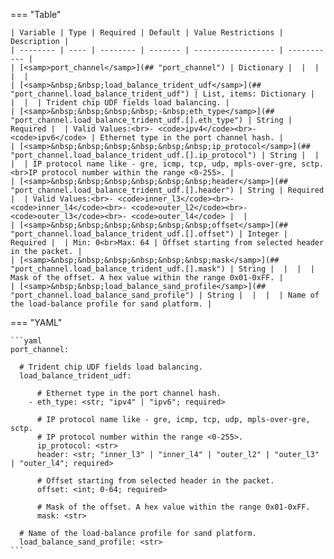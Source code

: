 <!--
  ~ Copyright (c) 2025 Arista Networks, Inc.
  ~ Use of this source code is governed by the Apache License 2.0
  ~ that can be found in the LICENSE file.
  -->
=== "Table"

    | Variable | Type | Required | Default | Value Restrictions | Description |
    | -------- | ---- | -------- | ------- | ------------------ | ----------- |
    | [<samp>port_channel</samp>](## "port_channel") | Dictionary |  |  |  |  |
    | [<samp>&nbsp;&nbsp;load_balance_trident_udf</samp>](## "port_channel.load_balance_trident_udf") | List, items: Dictionary |  |  |  | Trident chip UDF fields load balancing. |
    | [<samp>&nbsp;&nbsp;&nbsp;&nbsp;-&nbsp;eth_type</samp>](## "port_channel.load_balance_trident_udf.[].eth_type") | String | Required |  | Valid Values:<br>- <code>ipv4</code><br>- <code>ipv6</code> | Ethernet type in the port channel hash. |
    | [<samp>&nbsp;&nbsp;&nbsp;&nbsp;&nbsp;&nbsp;ip_protocol</samp>](## "port_channel.load_balance_trident_udf.[].ip_protocol") | String |  |  |  | IP protocol name like - gre, icmp, tcp, udp, mpls-over-gre, sctp.<br>IP protocol number within the range <0-255>. |
    | [<samp>&nbsp;&nbsp;&nbsp;&nbsp;&nbsp;&nbsp;header</samp>](## "port_channel.load_balance_trident_udf.[].header") | String | Required |  | Valid Values:<br>- <code>inner_l3</code><br>- <code>inner_l4</code><br>- <code>outer_l2</code><br>- <code>outer_l3</code><br>- <code>outer_l4</code> |  |
    | [<samp>&nbsp;&nbsp;&nbsp;&nbsp;&nbsp;&nbsp;offset</samp>](## "port_channel.load_balance_trident_udf.[].offset") | Integer | Required |  | Min: 0<br>Max: 64 | Offset starting from selected header in the packet. |
    | [<samp>&nbsp;&nbsp;&nbsp;&nbsp;&nbsp;&nbsp;mask</samp>](## "port_channel.load_balance_trident_udf.[].mask") | String |  |  |  | Mask of the offset. A hex value within the range 0x01-0xFF. |
    | [<samp>&nbsp;&nbsp;load_balance_sand_profile</samp>](## "port_channel.load_balance_sand_profile") | String |  |  |  | Name of the load-balance profile for sand platform. |

=== "YAML"

    ```yaml
    port_channel:

      # Trident chip UDF fields load balancing.
      load_balance_trident_udf:

          # Ethernet type in the port channel hash.
        - eth_type: <str; "ipv4" | "ipv6"; required>

          # IP protocol name like - gre, icmp, tcp, udp, mpls-over-gre, sctp.
          # IP protocol number within the range <0-255>.
          ip_protocol: <str>
          header: <str; "inner_l3" | "inner_l4" | "outer_l2" | "outer_l3" | "outer_l4"; required>

          # Offset starting from selected header in the packet.
          offset: <int; 0-64; required>

          # Mask of the offset. A hex value within the range 0x01-0xFF.
          mask: <str>

      # Name of the load-balance profile for sand platform.
      load_balance_sand_profile: <str>
    ```
